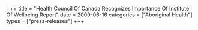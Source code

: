 +++
title = "Health Council Of Canada Recognizes Importance Of Institute Of Wellbeing Report"
date = 2009-06-16
categories = ["Aboriginal Health"]
types = ["press-releases"]
+++
